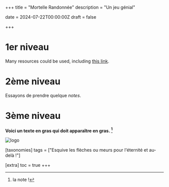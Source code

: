 +++
title = "Mortelle Randonnée"
description = "Un jeu génial"

date = 2024-07-22T00:00:00Z
draft = false

+++

# 1er niveau

<!-- Code en HTML --> 

<p> Many resources could be used, including 
<a href="https://biodiversitypmc.sibils.org/" rel="noreferrer">this link</a>. <br></p>

# 2ème niveau

Essayons de prendre quelque *notes*.

# 3ème niveau

**Voici un texte en gras qui doit apparaître en gras. [^1]**

![logo](https://biodiversitypmc.sibils.org/img/logo_banner.7ff68d4d.png)

[taxonomies]
tags = ["Esquive les flèches ou meurs pour l'éternité et au-delà !"]

[extra]
toc = true
+++

[^1]: la note !
